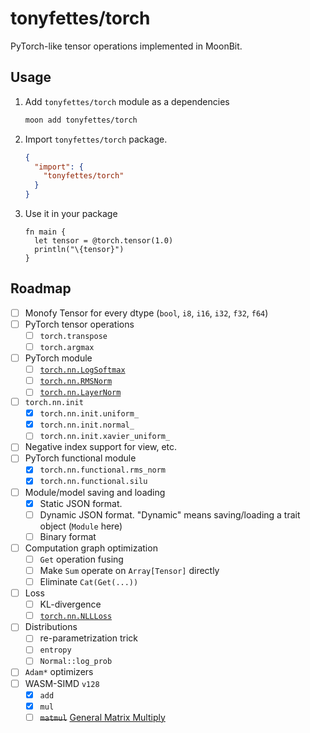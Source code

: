 # tonyfettes/torch

PyTorch-like tensor operations implemented in MoonBit.

## Usage

1. Add `tonyfettes/torch` module as a dependencies

   ```bash
   moon add tonyfettes/torch
   ```

2. Import `tonyfettes/torch` package.

   ```json
   {
     "import": {
       "tonyfettes/torch"
     }
   }
   ```

3. Use it in your package

   ```moonbit
   fn main {
     let tensor = @torch.tensor(1.0)
     println("\{tensor}")
   }
   ```

## Roadmap

- [ ] Monofy Tensor for every dtype (`bool`, `i8`, `i16`, `i32`, `f32`, `f64`)
- [ ] PyTorch tensor operations
  - [ ] `torch.transpose`
  - [ ] `torch.argmax`
- [ ] PyTorch module
  - [ ] [`torch.nn.LogSoftmax`](https://pytorch.org/docs/stable/generated/torch.nn.LogSoftmax.html)
  - [ ] [`torch.nn.RMSNorm`](https://pytorch.org/docs/stable/generated/torch.nn.modules.normalization.RMSNorm.html)
  - [ ] [`torch.nn.LayerNorm`](https://pytorch.org/docs/stable/generated/torch.nn.LayerNorm.html)
- [ ] `torch.nn.init`
  - [x] `torch.nn.init.uniform_`
  - [x] `torch.nn.init.normal_`
  - [ ] `torch.nn.init.xavier_uniform_`
- [ ] Negative index support for view, etc.
- [ ] PyTorch functional module
  - [x] `torch.nn.functional.rms_norm`
  - [x] `torch.nn.functional.silu`
- [ ] Module/model saving and loading
  - [x] Static JSON format.
  - [ ] Dynamic JSON format. "Dynamic" means saving/loading a trait object (`Module` here)
  - [ ] Binary format
- [ ] Computation graph optimization
  - [ ] `Get` operation fusing
  - [ ] Make `Sum` operate on `Array[Tensor]` directly
  - [ ] Eliminate `Cat(Get(...))`
- [ ] Loss
  - [ ] KL-divergence
  - [ ] [`torch.nn.NLLLoss`](https://pytorch.org/docs/stable/generated/torch.nn.NLLLoss.html)
- [ ] Distributions
  - [ ] re-parametrization trick
  - [ ] `entropy`
  - [ ] `Normal::log_prob`
- [ ] `Adam*` optimizers
- [ ] WASM-SIMD `v128`
  - [x] `add`
  - [x] `mul`
  - [ ] ~~`matmul`~~ [General Matrix Multiply](https://en.wikipedia.org/wiki/Basic_Linear_Algebra_Subprograms#Level_3)
